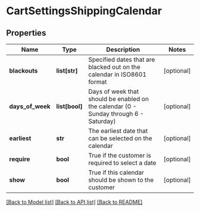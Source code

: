 # CartSettingsShippingCalendar

## Properties
Name | Type | Description | Notes
------------ | ------------- | ------------- | -------------
**blackouts** | **list[str]** | Specified dates that are blacked out on the calendar in ISO8601 format | [optional] 
**days_of_week** | **list[bool]** | Days of week that should be enabled on the calendar (0 - Sunday through 6 - Saturday) | [optional] 
**earliest** | **str** | The earliest date that can be selected on the calendar | [optional] 
**require** | **bool** | True if the customer is required to select a date | [optional] 
**show** | **bool** | True if this calendar should be shown to the customer | [optional] 

[[Back to Model list]](../README.md#documentation-for-models) [[Back to API list]](../README.md#documentation-for-api-endpoints) [[Back to README]](../README.md)


